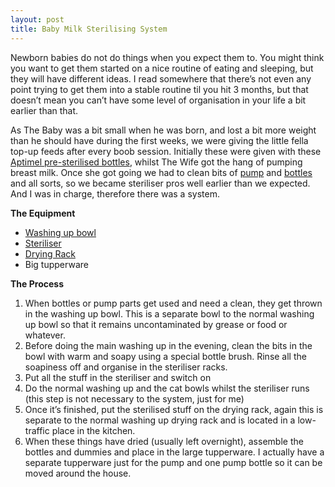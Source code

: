 ```yaml
---
layout: post
title: Baby Milk Sterilising System
---
```



Newborn babies do not do things when you expect them to. You might think you want to get them started on a nice routine of eating and sleeping, but they will have different ideas. I read somewhere that there’s not even any point trying to get them into a stable routine til you hit 3 months, but that doesn’t mean you can’t have some level of organisation in your life a bit earlier than that.

As The Baby was a bit small when he was born, and lost a bit more weight than he should have during the first weeks, we were giving the little fella top-up feeds after every boob session. Initially these were given with these [Aptimel pre-sterilised bottles](http://www.boots.com/aptamil-1-first-milk-starter-pack-ready-to-feed-6x70ml-10175040), whilst The Wife got the hang of pumping breast milk. Once she got going we had to clean bits of [pump](https://www.amazon.co.uk/Medela-Swing-Electric-Breastpump-Calma/dp/B000LPZTQY/ref=sr_1_1_a_it?ie=UTF8&qid=1490021594&sr=8-1&keywords=medela+swing) and [bottles](https://www.amazon.co.uk/Tommee-Tippee-Closer-Feeding-Bottles/dp/B001U3XVKC/ref=sr_1_4?s=baby&ie=UTF8&qid=1490021664&sr=1-4&keywords=tommee+tippee+bottles) and all sorts, so we became steriliser pros well earlier than we expected. And I was in charge, therefore there was a system. 




**The Equipment**

* [Washing up bowl](https://www.amazon.co.uk/ADDIS-touch-Washing-White-Grass/dp/B00DWZRZ3U/ref=pd_sbs_201_1?_encoding=UTF8&psc=1&refRID=JJP43TNPEBPC27CMYF43)
* [Steriliser](https://www.amazon.co.uk/Tommee-Tippee-Closer-Electric-Steriliser/dp/B004GCJF9K/ref=sr_1_1?s=baby&ie=UTF8&qid=1490020913&sr=1-1&keywords=tommee+tippee+steriliser)
* [Drying Rack](https://www.amazon.co.uk/Boon-Lawn-Countertop-Drying-Green-x/dp/B004OR1DTC/ref=sr_1_1_a_it?ie=UTF8&qid=1490020938&sr=8-1&keywords=lawn+drying+rack)
* Big tupperware

**The Process**

1.  When bottles or pump parts get used and need a clean, they get thrown in the washing up bowl. This is a separate bowl to the normal washing up bowl so that it remains uncontaminated by grease or food or whatever.
1. Before doing the main washing up in the evening, clean the bits in the bowl with warm and soapy using a special bottle brush. Rinse all the soapiness off and organise in the steriliser racks.
1. Put all the stuff in the steriliser and switch on
1. Do the normal washing up and the cat bowls whilst the steriliser runs (this step is not necessary to the system, just for me)
1. Once it’s finished, put the sterilised stuff on the drying rack, again this is separate to the normal washing up drying rack and is located in a low-traffic place in the kitchen.
1. When these things have dried (usually left overnight), assemble the bottles and dummies and place in the large tupperware. I actually have a separate tupperware just for the pump and one pump bottle so it can be moved around the house.

 
